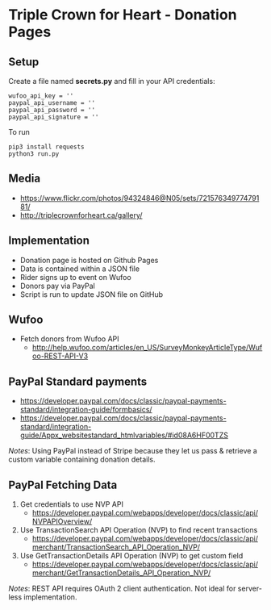 # Triple Crown for Heart - Donation Pages


## Setup

Create a file named **secrets.py** and fill in your API credentials:
```
wufoo_api_key = ''
paypal_api_username = ''
paypal_api_password	= ''
paypal_api_signature = ''
```


To run
```
pip3 install requests
python3 run.py
```



## Media
- https://www.flickr.com/photos/94324846@N05/sets/72157634977479181/
- http://triplecrownforheart.ca/gallery/


## Implementation
- Donation page is hosted on Github Pages
- Data is contained within a JSON file
- Rider signs up to event on Wufoo
- Donors pay via PayPal
- Script is run to update JSON file on GitHub


## Wufoo
- Fetch donors from Wufoo API
    - http://help.wufoo.com/articles/en_US/SurveyMonkeyArticleType/Wufoo-REST-API-V3


## PayPal Standard payments

- https://developer.paypal.com/docs/classic/paypal-payments-standard/integration-guide/formbasics/
- https://developer.paypal.com/docs/classic/paypal-payments-standard/integration-guide/Appx_websitestandard_htmlvariables/#id08A6HF00TZS

*Notes*: Using PayPal instead of Stripe because they let us pass & retrieve a custom variable containing donation details.


## PayPal Fetching Data
1. Get credentials to use NVP API
    - https://developer.paypal.com/webapps/developer/docs/classic/api/NVPAPIOverview/
2. Use TransactionSearch API Operation (NVP) to find recent transactions
    - https://developer.paypal.com/webapps/developer/docs/classic/api/merchant/TransactionSearch_API_Operation_NVP/
2. Use GetTransactionDetails API Operation (NVP) to get custom field
    - https://developer.paypal.com/webapps/developer/docs/classic/api/merchant/GetTransactionDetails_API_Operation_NVP/


*Notes*: REST API requires OAuth 2 client authentication. Not ideal for server-less implementation.



